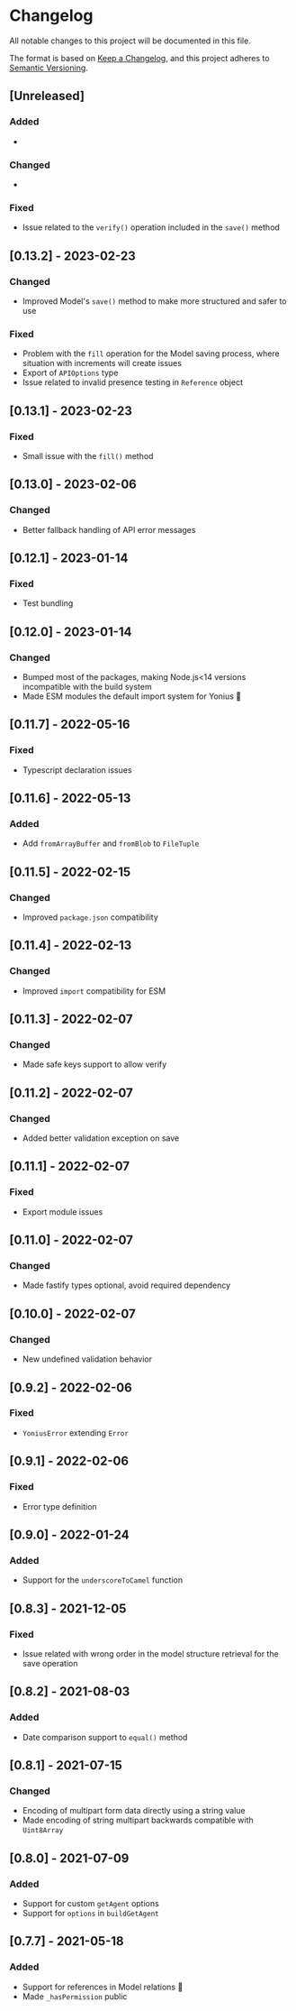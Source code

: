 # Changelog

All notable changes to this project will be documented in this file.

The format is based on [Keep a Changelog](https://keepachangelog.com/en/1.0.0/),
and this project adheres to [Semantic Versioning](https://semver.org/spec/v2.0.0.html).

## [Unreleased]

### Added

*

### Changed

*

### Fixed

* Issue related to the `verify()` operation included in the `save()` method

## [0.13.2] - 2023-02-23

### Changed

* Improved Model's `save()` method to make more structured and safer to use

### Fixed

* Problem with the `fill` operation for the Model saving process, where situation with increments will create issues
* Export of `APIOptions` type
* Issue related to invalid presence testing in `Reference` object

## [0.13.1] - 2023-02-23

### Fixed

* Small issue with the `fill()` method

## [0.13.0] - 2023-02-06

### Changed

* Better fallback handling of API error messages

## [0.12.1] - 2023-01-14

### Fixed

* Test bundling

## [0.12.0] - 2023-01-14

### Changed

* Bumped most of the packages, making Node.js<14 versions incompatible with the build system
* Made ESM modules the default import system for Yonius 🙌

## [0.11.7] - 2022-05-16

### Fixed

* Typescript declaration issues

## [0.11.6] - 2022-05-13

### Added

* Add `fromArrayBuffer` and `fromBlob` to `FileTuple`

## [0.11.5] - 2022-02-15

### Changed

* Improved `package.json` compatibility

## [0.11.4] - 2022-02-13

### Changed

* Improved `import` compatibility for ESM

## [0.11.3] - 2022-02-07

### Changed

* Made safe keys support to allow verify

## [0.11.2] - 2022-02-07

### Changed

* Added better validation exception on save

## [0.11.1] - 2022-02-07

### Fixed

* Export module issues

## [0.11.0] - 2022-02-07

### Changed

* Made fastify types optional, avoid required dependency

## [0.10.0] - 2022-02-07

### Changed

* New undefined validation behavior

## [0.9.2] - 2022-02-06

### Fixed

* `YoniusError` extending `Error`

## [0.9.1] - 2022-02-06

### Fixed

* Error type definition

## [0.9.0] - 2022-01-24

### Added

* Support for the `underscoreToCamel` function

## [0.8.3] - 2021-12-05

### Fixed

* Issue related with wrong order in the model structure retrieval for the save operation

## [0.8.2] - 2021-08-03

### Added

* Date comparison support to `equal()` method

## [0.8.1] - 2021-07-15

### Changed

* Encoding of multipart form data directly using a string value
* Made encoding of string multipart backwards compatible with `Uint8Array`

## [0.8.0] - 2021-07-09

### Added

* Support for custom `getAgent` options
* Support for `options` in `buildGetAgent`

## [0.7.7] - 2021-05-18

### Added

* Support for references in Model relations 🎉
* Made `_hasPermission` public

